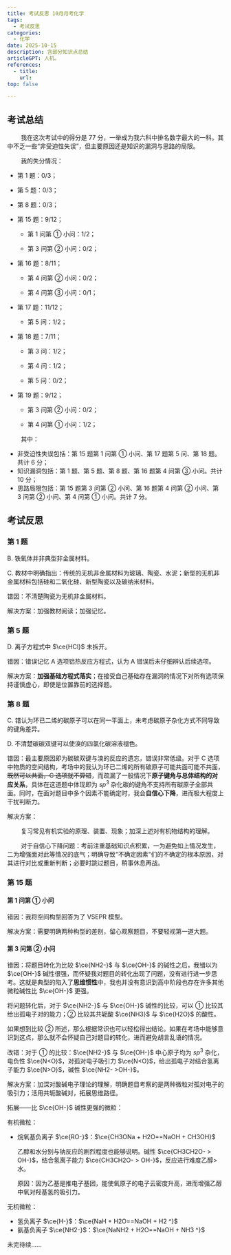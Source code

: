 ```yaml
---
title: 考试反思 10月月考化学
tags: 
  - 考试反思
categories: 
  - 化学
date: 2025-10-15    
description: 含部分知识点总结
articleGPT: 人机。
references: 
  - title: 
    url: 
top: false

---
```


## 考试总结

$\qquad$我在这次考试中的得分是 $77$ 分，一举成为我六科中排名数字最大的一科。其中不乏一些“非受迫性失误”，但主要原因还是知识的漏洞与思路的局限。

$\qquad$我的失分情况：

- 第 $1$ 题：$0/3$；

- 第 $5$ 题：$0/3$；

- 第 $8$ 题：$0/3$；

- 第 $15$ 题：$9/12$；

    - 第 $1$ 问第 ① 小问：$1/2$；

    - 第 $3$ 问第 ② 小问：$0/2$；

- 第 $16$ 题：$8/11$；

    - 第 $4$ 问第 ② 小问：$0/2$；

    - 第 $4$ 问第 ③ 小问：$0/1$；

- 第 $17$ 题：$11/12$；

    - 第 $5$ 问：$1/2$；

- 第 $18$ 题：$7/11$；

    - 第 $3$ 问：$1/2$；

    - 第 $4$ 问：$1/2$；

    - 第 $5$ 问：$0/2$；

- 第 $19$ 题：$9/12$；

    - 第 $3$ 问第 ② 小问：$0/2$；

    - 第 $4$ 问第 ① 小问：$1/2$；

$\qquad$其中：

- 非受迫性失误包括：第 $15$ 题第 $1$ 问第 ① 小问、第 $17$ 题第 $5$ 问、第 $18$ 题。共计 $6$ 分；
- 知识漏洞包括：第 $1$ 题、第 $5$ 题、第 $8$ 题、第 $16$ 题第 $4$ 问第 ③ 小问。共计 $10$ 分；
- 思路局限包括：第 $15$ 题第 $3$ 问第 ② 小问、第 $16$ 题第 $4$ 问第 ② 小问、第 $3$ 问第 ② 小问、第 $4$ 问第 ① 小问。共计 $7$ 分。

## 考试反思

### 第 $1$ 题

B. 铁氧体并非典型非金属材料。

C. 教材中明确指出：传统的无机非金属材料为玻璃、陶瓷、水泥；新型的无机非金属材料包括硅和二氧化硅、新型陶瓷以及碳纳米材料。

错因：不清楚陶瓷为无机非金属材料。

解决方案：加强教材阅读；加强记忆。

### 第 $5$ 题

D. 离子方程式中 $\ce{HCl}$ 未拆开。

错因：错误记忆 A 选项铝热反应方程式，认为 A 错误后未仔细辨认后续选项。

解决方案：**加强基础方程式落实**；在接受自己基础存在漏洞的情况下对所有选项保持谨慎虚心，即使是位置靠前的选择题。

### 第 $8$ 题

C. 错认为环已二烯的碳原子可以在同一平面上，未考虑碳原子杂化方式不同导致的键角差异。

D. 不清楚碳碳双键可以使溴的四氯化碳溶液褪色。

错因：最主要原因即为碳碳双键与溴的反应的遗忘，错误非常低级。对于 C 选项中物质的空间结构，考场中的我认为环已二烯的所有碳原子可能共面可能不共面，~~既然可以共面，C 选项就不算错~~，而疏漏了一般情况下**原子键角与总体结构的对应关系**，具体在这道题中体现即为 $sp^3$ 杂化碳的键角不支持所有碳原子全部共面。同时，在面对题目中多个因素不能确定时，我会**自信心下降**，进而极大程度上干扰判断力。

解决方案：

$\qquad$复习常见有机实验的原理、装置、现象；加深上述对有机物结构的理解。

$\qquad$对于自信心下降问题：考前注重基础知识点积累，一为避免如上情况发生，二为增强面对此等情况的底气；明确导致“不确定因素"们的不确定的根本原因，对其进行对比或重新判断；必要时跳过题目，稍事休息再战。

### 第 $15$ 题

#### 第 $1$ 问第 ① 小问

错因：我将空间构型回答为了 VSEPR 模型。

解决方案：需要明确两种构型的差别，留心观察题目，不要轻视第一道大题。

#### 第 $3$ 问第 ② 小问

错因：将题目转化为比较 $\ce{NH2-}$ 与 $\ce{OH-}$ 的碱性之后，我错以为 $\ce{OH-}$ 碱性很强，而怀疑我对题目的转化出现了问题，没有进行进一步思考。这就是典型的陷入了**思维惯性**中，我也并没有意识到高中阶段也存在许多其他微粒碱性比 $\ce{OH-}$ 更强。

将问题转化后，对于 $\ce{NH2-}$ 与 $\ce{OH-}$ 碱性的比较，可以 ① 比较其给出孤电子对的能力；② 比较其共轭酸 $\ce{NH3}$ 与 $\ce{H2O}$ 的酸性。

如果想到比较 ② 所述，那么根据常识也可以轻松得出结论。如果在考场中能够意识到这点，那么就不会怀疑自己对题目的转化，进而避免胡言乱语的情况。

改错：对于 ① 的比较：$\ce{NH2-}$ 与 $\ce{OH-}$ 中心原子均为 $sp^3$ 杂化，电负性 $\ce{N<O}$，对孤对电子吸引力 $\ce{N<O}$，给出孤电子对结合氢离子能力 $\ce{N>O}$，碱性 $\ce{NH2- >OH-}$。

解决方案：加深对酸碱电子理论的理解，明确题目考察的是两种微粒对孤对电子的吸引力；活用共轭酸碱对，拓展思维路径。

拓展——比 $\ce{OH-}$ 碱性更强的微粒：

有机微粒：

- 烷氧基负离子 $\ce{RO-}$：$\ce{CH3ONa + H2O==NaOH + CH3OH}$

    乙醇和水分别与钠反应的剧烈程度也能够说明。碱性 $\ce{CH3CH2O- > OH-}$，结合氢离子能力 $\ce{CH3CH2O- > OH-}$，反应进行难度乙醇>水。

    原因：因为乙基是推电子基团，能使氧原子的电子云密度升高，进而增强乙醇中氧对羟基氢的吸引力。

无机微粒：

- 氢负离子 $\ce{H-}$：$\ce{NaH + H2O==NaOH + H2 ^}$
- 氨基负离子 $\ce{NH2-}$：$\ce{NaNH2 + H2O==NaOH + NH3 ^}$

未完待续......
